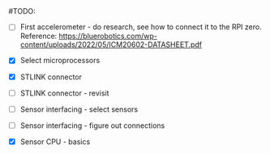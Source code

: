 ## 

#TODO: 

* [ ] First accelerometer - do research, see how to connect it to the RPI zero. Reference:
https://bluerobotics.com/wp-content/uploads/2022/05/ICM20602-DATASHEET.pdf

* [x] Select microprocessors

* [x] STLINK connector 

* [ ] STLINK connector - revisit 

* [ ] Sensor interfacing - select sensors

* [ ] Sensor interfacing - figure out connections 

* [x] Sensor CPU - basics

